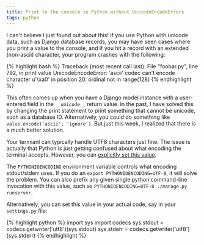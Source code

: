 ```yaml
---
title: Print to the console in Python without UnicodeEncodeErrors
tags: python
---
```


I can't believe I just found out about this! If you use Python with unicode data, such as Django database records, you may have seen cases where you print a value to the console, and if you hit a record with an extended (non-ascii) character, your program crashes with the following:

{% highlight bash %}
Traceback (most recent call last):
  File "foobar.py", line 792, in <module>
    print value
UnicodeEncodeError: 'ascii' codec can't encode character u'\xa0' in position 20: ordinal not in range(128)
{% endhighlight %}

This often comes up when you have a Django model instance with a user-entered field in the `__unicode__` return value. In the past, I have solved this by changing the print statement to print something that cannot be unicode, such as a database ID. Alternatively, you could do something like `value.encode('ascii', 'ignore')`. But just this week, I realized that there is a much better solution.

Your termianl can typically handle UTF8 characters just fine. The issue is actually that Python is just getting confused about what encoding the terminal accepts. However, you can [explicitly set this value](http://docs.python.org/2/using/cmdline.html#envvar-PYTHONIOENCODING).

The `PYTHONIOENCODING` environment variable controls what encoding stdout/stderr uses. If you do an `export PYTHONIOENCODING=UTF-8`, it will solve the problem. You can also prefix any given single python command-line invocation with this value, such as `PYTHONIOENCODING=UTF-8 ./manage.py runserver`.

Alternatively, you can set this value in your actual code, say in your `settings.py` file:

{% highlight python %}
import sys
import codecs
sys.stdout = codecs.getwriter('utf8')(sys.stdout)
sys.stderr = codecs.getwriter('utf8')(sys.stderr)
{% endhighlight %}
